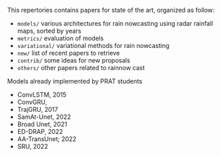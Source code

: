 This repertories contains papers for state of the art, organized as follow:

- `models/` various architectures for rain nowcasting using radar rainfall maps, sorted by years 
- `metrics/` evaluation of models
- `variational/` variational methods for rain nowcasting
- `new/` list of recent papers to retrieve
- `contrib/` some ideas for new proposals
- `others/` other papers related to rainnow cast



Models already implemented by PRAT students
- ConvLSTM, 2015
- ConvGRU, 
- TrajGRU, 2017
- SamAt-Unet, 2022
- Broad Unet, 2021
- ED-DRAP, 2022
- AA-TransUnet; 2022
- SRU, 2022

